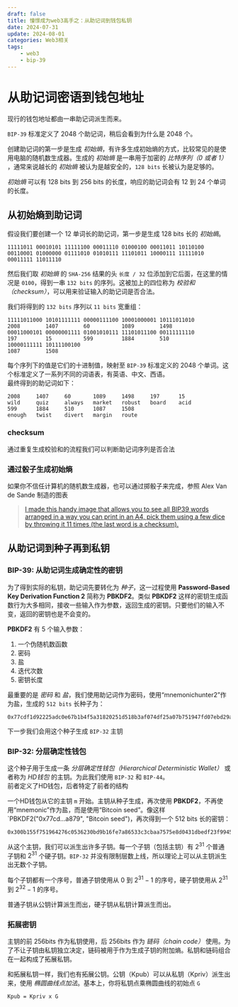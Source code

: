 ```yaml
---
draft: false
title: 憧憬成为web3高手之：从助记词到钱包私钥
date: 2024-07-31
update: 2024-08-01
categories: Web3相关
tags:
    - web3
    - bip-39
---
```


# 从助记词密语到钱包地址

现行的钱包地址都由一串助记词派生而来。

`BIP-39` 标准定义了 2048 个助记词，稍后会看到为什么是 2048 个。

创建助记词的第一步是生成 _初始熵_，有许多生成初始熵的方式，比较常见的是使用电脑的随机数生成器。生成的 _初始熵_ 是一串用于加密的 _比特序列（0 或者 1）_ ，通常来说越长的 _初始熵_ 被认为是越安全的，`128 bits` 长被认为是足够的。

_初始熵_ 可以有 128 bits 到 256 bits 的长度，响应的助记词会有 12 到 24 个单词的长度。

## 从初始熵到助记词

假设我们要创建一个 12 单词长的助记词，第一步是生成 128 bits 长的 _初始熵_。

```
11111011 00010101 11111100 00011110 01000100 00011011 10110100 00110001 01000000 01111010 01010111 11101011 10000111 11111010 00011111 11011110
```

然后我们取 _初始熵_ 的 `SHA-256` 结果的头 `长度 / 32` 位添加到它后面，在这里的情况是 `0100`，得到一串 `132 bits` 的序列。这被加上的四位称为 _校验和（checksum）_，可以用来验证输入的助记词是否合法。

我们将得到的 `132 bits` 序列以 `11 bits` 宽重组：

```
11111011000 10101111111 00000111100 10001000001 10111011010
2008        1407        60          1089        1498
00011000101 00000001111 01001010111 11101011100 00111111110
197         15          599         1884        510
10000111111 10111100100
1087        1508
```

每个序列下的值是它们的十进制值，映射至 `BIP-39` 标准定义的 2048 个单词。这个标准定义了一系列不同的词语表，有英语、中文、西语。  
最终得到的助记词如下：

```
2008     1407     60       1089     1498     197      15
wild     quiz     always   market   robust   board    acid    
599      1884     510      1087     1508
enough   twist    divert   margin   route
```

### checksum

通过重复生成校验和的流程我们可以判断助记词序列是否合法

### 通过骰子生成初始熵

如果你不信任计算机的随机数生成器，也可以通过掷骰子来完成，参照 Alex Van de Sande 制造的图表

> [I made this handy image that allows you to see all BIP39 words arranged in a way you can print in an A4, pick them using a few dice by throwing it 11 times (the last word is a checksum).](https://x.com/avsa/status/1131281684635234304?ref_src=twsrc%5Etfw%7Ctwcamp%5Etweetembed%7Ctwterm%5E1131281684635234304%7Ctwgr%5E64a640fd48aab891d79649b91430a0600d85b9ec%7Ctwcon%5Es1_&ref_url=https%3A%2F%2Fcdn.embedly.com%2Fwidgets%2Fmedia.html%3Ftype%3Dtext2Fhtmlkey%3Da19fcc184b9711e1b4764040d3dc5c07schema%3Dtwitterurl%3Dhttps3A%2F%2Ftwitter.com%2Favsa%2Fstatus%2F1131281684635234304image%3Dhttps3A%2F%2Fi.embed.ly%2F1%2Fimage3Furl3Dhttps253A252F252Fpbs.twimg.com252Fmedia252FD7Md5NuWkAUR2Kz.png253Alarge26key3Da19fcc184b9711e1b4764040d3dc5c07)

## 从助记词到种子再到私钥

### BIP-39: 从助记词生成确定性的密钥

为了得到实际的私钥，助记词先要转化为 _种子_，这一过程使用 __Password-Based Key Derivation Function 2__ 简称为 __PBKDF2__。类似 __PBKDF2__ 这样的密钥生成函数行为大多相同，接收一些输入作为参数，返回生成的密钥。只要他们的输入不变，返回的密钥也是不会变的。

__PBKDF2__ 有 5 个输入参数：
1. 一个伪随机数函数
2. 密码
3. 盐
4. 迭代次数
5. 密钥长度

最重要的是 _密码_ 和 _盐_，我们使用助记词作为密码，使用“mnemonichunter2”作为盐，生成的 `512 bits` 长种子为：

```
0x77cdf1d92225adc0e67b1b4f5a31820251d518b3af074df25a07b751947fd07ebd29a4d0e57b84ea9de03a9123e2a6ea1e3ed739d4c562efec21f1bb0a54a879
```

下一步我们会用这个种子生成 `BIP-32` 主钥

### BIP-32: 分层确定性钱包

这个种子用于生成一条 _分层确定性钱包（Hierarchical Deterministic Wallet）_ 或者称为 _HD钱包_ 的主钥。为此我们使用 `BIP-32` 和 `BIP-44`。  
前者定义了HD钱包，后者特定了前者的结构

一个HD钱包从它的主钥 `m` 开始。主钥从种子生成，再次使用 __PBKDF2__，不再使用“mnemonic”作为盐，而是使用“Bitcoin seed”。像这样`PBKDF2("0x77cd...a879", "Bitcoin seed")，再次得到一个 512 bits 长的密钥：

```
0x300b155f751964276c0536230bd9b16fe7a86533c3cbaa7575e8d0431dbedf23f9945bb8b052bd0b0802c10c7c852e7765b69b61ce7233d9fe5a35ab108ca3b6
```

从这个主钥，我们可以派生出许多子钥。每一个子钥（包括主钥）有 $2^31$ 个普通子钥和 $2^31$ 个硬子钥。`BIP-32` 并没有限制层数上线，所以理论上可以从主钥派生出无数个子钥。

每个子钥都有一个序号，普通子钥使用从 $0$ 到 $2^{31}-1$ 的序号，硬子钥使用从 $2^{31}$ 到 $2^{32}-1$ 的序号。

普通子钥从公钥计算派生而出，硬子钥从私钥计算派生而出。

### 拓展密钥

主钥的前 256bits 作为私钥使用，后 256bits 作为 _链码（chain code）_ 使用。为了不让子钥由私钥独立决定，链码被用于作为生成子钥的附加熵。私钥和链码组合在一起构成了拓展私钥。

和拓展私钥一样，我们也有拓展公钥。公钥（Kpub）可以从私钥（Kpriv）派生出来，使用 _椭圆曲线点加法_。基本上，你将私钥点乘椭圆曲线的初始点 `G` 

```
Kpub = Kpriv x G
```
